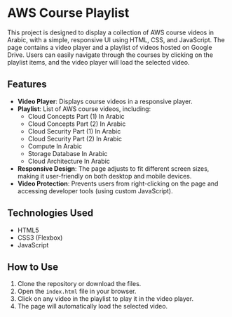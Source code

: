 # AWS Course Playlist

This project is designed to display a collection of AWS course videos in Arabic, with a simple, responsive UI using HTML, CSS, and JavaScript. The page contains a video player and a playlist of videos hosted on Google Drive. Users can easily navigate through the courses by clicking on the playlist items, and the video player will load the selected video.

## Features

- **Video Player**: Displays course videos in a responsive player.
- **Playlist**: List of AWS course videos, including:
  - Cloud Concepts Part (1) In Arabic
  - Cloud Concepts Part (2) In Arabic
  - Cloud Security Part (1) In Arabic
  - Cloud Security Part (2) In Arabic
  - Compute In Arabic
  - Storage Database In Arabic
  - Cloud Architecture In Arabic
- **Responsive Design**: The page adjusts to fit different screen sizes, making it user-friendly on both desktop and mobile devices.
- **Video Protection**: Prevents users from right-clicking on the page and accessing developer tools (using custom JavaScript).

## Technologies Used

- HTML5
- CSS3 (Flexbox)
- JavaScript

## How to Use

1. Clone the repository or download the files.
2. Open the `index.html` file in your browser.
3. Click on any video in the playlist to play it in the video player.
4. The page will automatically load the selected video.

